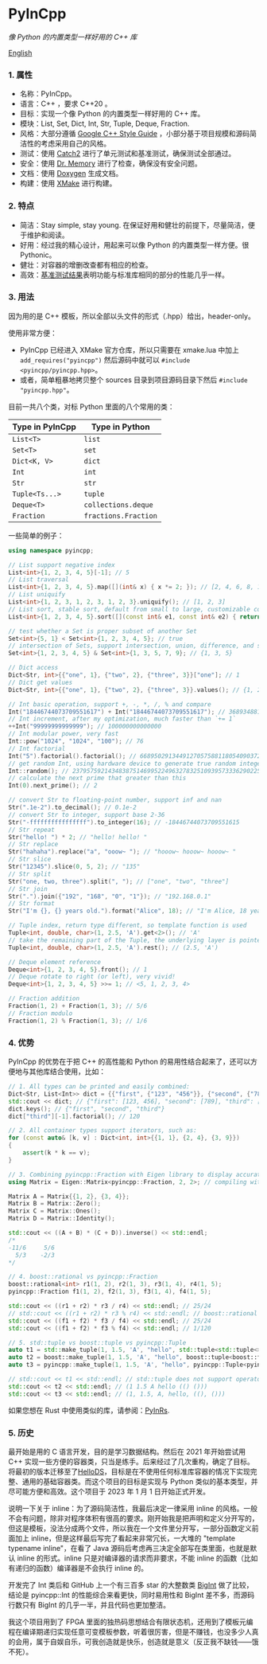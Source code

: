 # PyInCpp

_像 Python 的内置类型一样好用的 C++ 库_

[English](./readme.md)

### 1. 属性

- 名称：PyInCpp。
- 语言：C++ ，要求 C++20 。
- 目标：实现一个像 Python 的内置类型一样好用的 C++ 库。
- 模块：List, Set, Dict, Int, Str, Tuple, Deque, Fraction.
- 风格：大部分遵循 [Google C++ Style Guide](https://google.github.io/styleguide/cppguide.html) ，小部分基于项目规模和源码简洁性的考虑采用自己的风格。
- 测试：使用 [Catch2](https://github.com/catchorg/Catch2) 进行了单元测试和基准测试，确保测试全部通过。
- 安全：使用 [Dr. Memory](https://drmemory.org/) 进行了检查，确保没有安全问题。
- 文档：使用 [Doxygen](https://www.doxygen.nl/) 生成文档。
- 构建：使用 [XMake](https://xmake.io/) 进行构建。

### 2. 特点

- 简洁：Stay simple, stay young. 在保证好用和健壮的前提下，尽量简洁，便于维护和阅读。
- 好用：经过我的精心设计，用起来可以像 Python 的内置类型一样方便。很 Pythonic。
- 健壮：对容器的增删改查都有相应的检查。
- 高效：[基准测试结果](./tests/benchmark.cpp)表明功能与标准库相同的部分的性能几乎一样。

### 3. 用法

因为用的是 C++ 模板，所以全部以头文件的形式（.hpp）给出，header-only。

使用非常方便：

- PyInCpp 已经进入 XMake 官方仓库，所以只需要在 xmake.lua 中加上 `add_requires("pyincpp")` 然后源码中就可以 `#include <pyincpp/pyincpp.hpp>`。
- 或者，简单粗暴地拷贝整个 sources 目录到项目源码目录下然后 `#include "pyincpp.hpp"`。

目前一共八个类，对标 Python 里面的八个常用的类：

| Type in PyInCpp | Type in Python       |
| --------------- | -------------------- |
| `List<T>`       | `list`               |
| `Set<T>`        | `set`                |
| `Dict<K, V>`    | `dict`               |
| `Int`           | `int`                |
| `Str`           | `str`                |
| `Tuple<Ts...>`  | `tuple`              |
| `Deque<T>`      | `collections.deque`  |
| `Fraction`      | `fractions.Fraction` |

一些简单的例子：

```cpp
using namespace pyincpp;

// List support negative index
List<int>{1, 2, 3, 4, 5}[-1]; // 5
// List traversal
List<int>{1, 2, 3, 4, 5}.map([](int& x) { x *= 2; }); // [2, 4, 6, 8, 10]
// List uniquify
List<int>{1, 2, 3, 1, 2, 3, 1, 2, 3}.uniquify(); // [1, 2, 3]
// List sort, stable sort, default from small to large, customizable comparator
List<int>{1, 2, 3, 4, 5}.sort([](const int& e1, const int& e2) { return e1 > e2; }); // [5, 4, 3, 2, 1]

// test whether a Set is proper subset of another Set
Set<int>{5, 1} < Set<int>{1, 2, 3, 4, 5}; // true
// intersection of Sets, support intersection, union, difference, and symmetric difference
Set<int>{1, 2, 3, 4, 5} & Set<int>{1, 3, 5, 7, 9}; // {1, 3, 5}

// Dict access
Dict<Str, int>{{"one", 1}, {"two", 2}, {"three", 3}}["one"]; // 1
// Dict get values
Dict<Str, int>{{"one", 1}, {"two", 2}, {"three", 3}}.values(); // {1, 2, 3}

// Int basic operation, support +, -, *, /, % and compare
Int("18446744073709551617") + Int("18446744073709551617"); // 36893488147419103234
// Int increment, after my optimization, much faster than `+= 1`
++Int("99999999999999"); // 100000000000000
// Int modular power, very fast
Int::pow("1024", "1024", "100"); // 76
// Int factorial
Int("5").factorial().factorial(); // 668950291344912705758811805409037258675274633313802981029567135...
// get random Int, using hardware device to generate true random integer if possible
Int::random(); // 2379575921434838751469952249632783251093957333629022509960142131113090672699644921...
// calculate the next prime that greater than this
Int(0).next_prime(); // 2

// convert Str to floating-point number, support inf and nan
Str(".1e-2").to_decimal(); // 0.1e-2
// convert Str to integer, support base 2-36
Str("-ffffffffffffffff").to_integer(16); // -18446744073709551615
// Str repeat
Str("hello! ") * 2; // "hello! hello! "
// Str replace
Str("hahaha").replace("a", "ooow~ "); // "hooow~ hooow~ hooow~ "
// Str slice
Str("12345").slice(0, 5, 2); // "135"
// Str split
Str("one, two, three").split(", "); // ["one", "two", "three"]
// Str join
Str(".").join({"192", "168", "0", "1"}); // "192.168.0.1"
// Str format
Str("I'm {}, {} years old.").format("Alice", 18); // "I'm Alice, 18 years old."

// Tuple index, return type different, so template function is used
Tuple<int, double, char>(1, 2.5, 'A').get<2>(); // 'A'
// take the remaining part of the Tuple, the underlying layer is pointer conversion, which is very fast
Tuple<int, double, char>(1, 2.5, 'A').rest(); // (2.5, 'A')

// Deque element reference
Deque<int>{1, 2, 3, 4, 5}.front(); // 1
// Deque rotate to right (or left), very vivid!
Deque<int>{1, 2, 3, 4, 5} >>= 1; // <5, 1, 2, 3, 4>

// Fraction addition
Fraction(1, 2) + Fraction(1, 3); // 5/6
// Fraction modulo
Fraction(1, 2) % Fraction(1, 3); // 1/6
```

### 4. 优势

PyInCpp 的优势在于把 C++ 的高性能和 Python 的易用性结合起来了，还可以方便地与其他库结合使用，比如：

```cpp
// 1. All types can be printed and easily combined:
Dict<Str, List<Int>> dict = {{"first", {"123", "456"}}, {"second", {"789"}}, {"third", {"12345678987654321", "5"}}};
std::cout << dict; // {"first": [123, 456], "second": [789], "third": [12345678987654321, 5]}
dict.keys(); // {"first", "second", "third"}
dict["third"][-1].factorial(); // 120

// 2. All container types support iterators, such as:
for (const auto& [k, v] : Dict<int, int>{{1, 1}, {2, 4}, {3, 9}})
{
    assert(k * k == v);
}

// 3. Combining pyincpp::Fraction with Eigen library to display accurate matrix.
using Matrix = Eigen::Matrix<pyincpp::Fraction, 2, 2>; // compiling with boost::rational will fail

Matrix A = Matrix{{1, 2}, {3, 4}};
Matrix B = Matrix::Zero();
Matrix C = Matrix::Ones();
Matrix D = Matrix::Identity();

std::cout << ((A + B) * (C + D)).inverse() << std::endl;
/*
-11/6     5/6
  5/3    -2/3
*/

// 4. boost::rational vs pyincpp::Fraction
boost::rational<int> r1(1, 2), r2(1, 3), r3(1, 4), r4(1, 5);
pyincpp::Fraction f1(1, 2), f2(1, 3), f3(1, 4), f4(1, 5);

std::cout << ((r1 + r2) * r3 / r4) << std::endl; // 25/24
// std::cout << ((r1 + r2) * r3 % r4) << std::endl; // boost::rational does not support operator%
std::cout << ((f1 + f2) * f3 / f4) << std::endl; // 25/24
std::cout << ((f1 + f2) * f3 % f4) << std::endl; // 1/120

// 5. std::tuple vs boost::tuple vs pyincpp::Tuple
auto t1 = std::make_tuple(1, 1.5, 'A', "hello", std::tuple<std::tuple<>, std::tuple<>>({}, {}));
auto t2 = boost::make_tuple(1, 1.5, 'A', "hello", boost::tuple<boost::tuple<>, boost::tuple<>>({}, {}));
auto t3 = pyincpp::make_tuple(1, 1.5, 'A', "hello", pyincpp::Tuple<pyincpp::Tuple<>, pyincpp::Tuple<>>({}, {}));

// std::cout << t1 << std::endl; // std::tuple does not support operator<<
std::cout << t2 << std::endl; // (1 1.5 A hello (() ()))
std::cout << t3 << std::endl; // (1, 1.5, A, hello, ((), ()))
```

如果您想在 Rust 中使用类似的库，请参阅：[PyInRs](https://github.com/chen-qingyu/pyinrs).

### 5. 历史

最开始是用的 C 语言开发，目的是学习数据结构。然后在 2021 年开始尝试用 C++ 实现一些方便的容器类，只当是练手。后来经过了几次重构，确定了目标。将最初的版本迁移至了[HelloDS](https://github.com/chen-qingyu/hellods)，目标是在不使用任何标准库容器的情况下实现完整、通用的基础容器类。而这个项目的目标是实现与 Python 类似的基本类型，并尽可能方便和高效。这个项目于 2023 年 1 月 1 日开始正式开发。

说明一下关于 inline：为了源码简洁性，我最后决定一律采用 inline 的风格。一般不会有问题，除非对程序体积有很高的要求。刚开始我是把声明和定义分开写的，但这是模板，没法分成两个文件，所以我在一个文件里分开写，一部分函数定义前面加上 inline，但是这样最后写完了看起来非常冗长，一大堆的 "template typename inline"，在看了 Java 源码后考虑再三决定全部写在类里面，也就是默认 inline 的形式。inline 只是对编译器的请求而非要求，不能 inline 的函数（比如有递归的函数）编译器是不会执行 inline 的。

开发完了 Int 类后和 GitHub 上一个有三百多 star 的大整数类 [BigInt](https://github.com/faheel/BigInt) 做了比较，结论是 pyincpp::Int 的性能综合来看更快，同时易用性和 BigInt 差不多，而源码行数只有 BigInt 的几乎一半，并且代码也更加整洁。

我这个项目用到了 FPGA 里面的独热码思想结合有限状态机，还用到了模板元编程在编译期递归实现任意可变模板参数，听着很厉害，但是不赚钱，也没多少人真的会用，属于自娱自乐，可我创造就是快乐，创造就是意义（反正我不缺钱——饿不死）。
